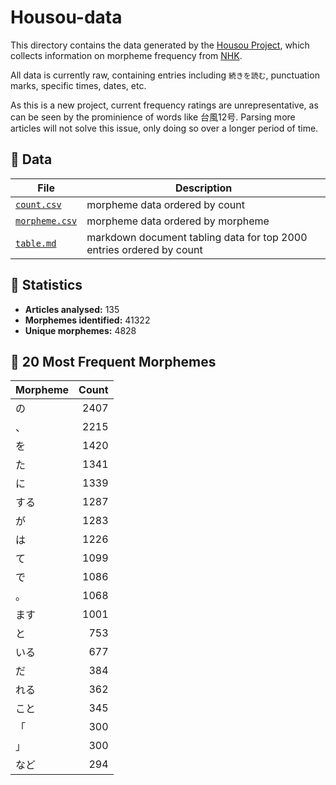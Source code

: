 
# Housou-data

This directory contains the data generated by the [Housou Project](https://github.com/lukebeck/housou), 
which collects information on morpheme frequency from [NHK](https://www3.nhk.or.jp/news/).

All data is currently raw, containing entries including `続きを読む`, punctuation marks, specific times, dates, etc.

As this is a new project, current frequency ratings are unrepresentative, as can be seen by the prominience of words 
like 台風12号. Parsing more articles will not solve this issue, only doing so over a longer period of time.

## 🔖 Data
File | Description
--- | ---
[`count.csv`](/count.csv) | morpheme data ordered by count
[`morpheme.csv`](/morpheme.csv) | morpheme data ordered by morpheme
[`table.md`](/table.md) | markdown document tabling data for top 2000 entries ordered by count

## 🔖 Statistics

- **Articles analysed:** 135 
- **Morphemes identified:** 41322
- **Unique morphemes:** 4828

## 🔖 20 Most Frequent Morphemes
Morpheme | Count
--- | ---:
の | 2407
、 | 2215
を | 1420
た | 1341
に | 1339
する | 1287
が | 1283
は | 1226
て | 1099
で | 1086
。 | 1068
ます | 1001
と | 753
いる | 677
だ | 384
れる | 362
こと | 345
「 | 300
」 | 300
など | 294
